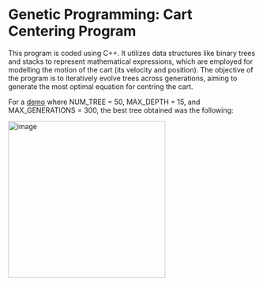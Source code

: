 # Genetic Programming: Cart Centering Program
This program is coded using C++. It utilizes data structures like binary trees and stacks to represent mathematical expressions, which are employed for modelling the motion of the cart (its velocity and position). The objective of the program is to iteratively evolve trees across generations, aiming to generate the most optimal equation for centring the cart.

For a [demo](https://youtu.be/3v-GPoP9Ewk) where NUM_TREE = 50, MAX_DEPTH = 15, and MAX_GENERATIONS = 300, the best tree obtained was the following:

<img width="318" alt="image" src="https://github.com/yangm-22/Cpp-Projects/assets/122390643/3513b7de-167a-43d5-80a1-08b7faf2dbd5">


